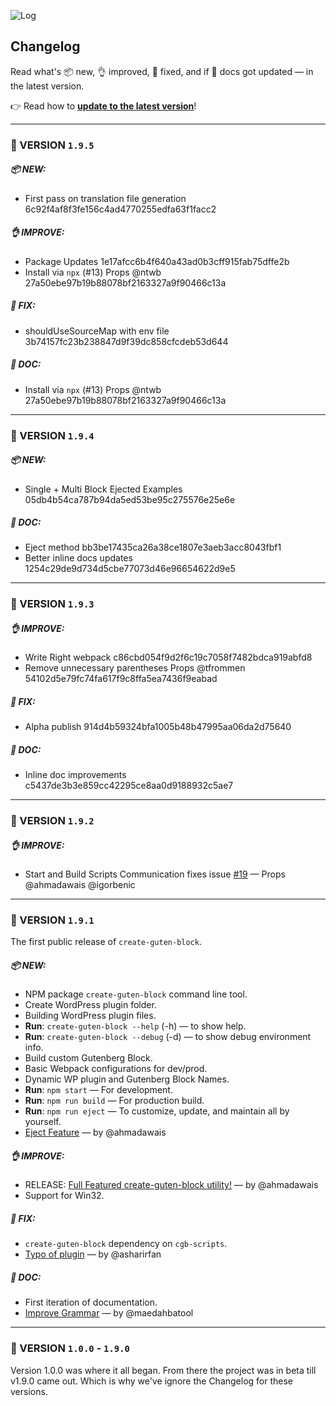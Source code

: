 ![Log](http://on.ahmda.ws/osUz/c)

## Changelog

Read what's 📦 new, 👌 improved, 🐛 fixed, and  if 📖 docs got updated — in the latest version.

👉  Read how to [**update to the latest version**](https://github.com/ahmadawais/create-guten-block#updating-to-new-releases)!


---

### 🐼 VERSION `1.9.5`

#####  📦 NEW:

- First pass on translation file generation 6c92f4af8f3fe156c4ad4770255edfa63f1facc2

##### 👌 IMPROVE:

- Package Updates 1e17afcc6b4f640a43ad0b3cff915fab75dffe2b
- Install via `npx` (#13) Props @ntwb 27a50ebe97b19b88078bf2163327a9f90466c13a

##### 🐛 FIX:

- shouldUseSourceMap with env file 3b74157fc23b238847d9f39dc858cfcdeb53d644

##### 📖 DOC:

- Install via `npx` (#13) Props @ntwb 27a50ebe97b19b88078bf2163327a9f90466c13a

---

### 🦋 VERSION `1.9.4`

#####  📦 NEW:

- Single + Multi Block Ejected Examples 05db4b54ca787b94da5ed53be95c275576e25e6e

##### 📖 DOC:

- Eject method bb3be17435ca26a38ce1807e3aeb3acc8043fbf1
- Better inline docs updates 1254c29de9d734d5cbe77073d46e96654622d9e5

---

### 🐠 VERSION `1.9.3`

##### 👌 IMPROVE:

- Write Right webpack c86cbd054f9d2f6c19c7058f7482bdca919abfd8
- Remove unnecessary parentheses Props @tfrommen 54102d5e79fc74fa617f9c8ffa5ea7436f9eabad

##### 🐛 FIX:

- Alpha publish 914d4b59324bfa1005b48b47995aa06da2d75640


##### 📖 DOC:

- Inline doc improvements c5437de3b3e859cc42295ce8aa0d9188932c5ae7

---

### 🔰 VERSION `1.9.2`

##### 👌 IMPROVE:

- Start and Build Scripts Communication fixes issue [#19](https://github.com/ahmadawais/create-guten-block/issues/19) — Props @ahmadawais @igorbenic

---

### 🦁 VERSION `1.9.1`

The first public release of `create-guten-block`.

##### 📦 NEW:

- NPM package `create-guten-block` command line tool.
- Create WordPress plugin folder.
- Building WordPress plugin files.
- **Run**: `create-guten-block --help` (-h) — to show help.
- **Run**: `create-guten-block --debug` (-d) — to show debug environment info.
- Build custom Gutenberg Block.
- Basic Webpack configurations for dev/prod.
- Dynamic WP plugin and Gutenberg Block Names.
- **Run**: `npm start` — For development.
- **Run**: `npm run build` — For production build.
- **Run**: `npm run eject` — To customize, update, and maintain all by yourself.
- [Eject Feature](https://github.com/ahmadawais/create-guten-block/pull/1) — by @ahmadawais

##### 👌 IMPROVE:

- RELEASE: [Full Featured create-guten-block utility!](https://github.com/ahmadawais/create-guten-block/pull/3) — by @ahmadawais
- Support for Win32.

##### 🐛 FIX:

- `create-guten-block` dependency on `cgb-scripts`.
- [Typo of plugin](https://github.com/ahmadawais/create-guten-block/pull/8) — by @asharirfan

##### 📖 DOC:

- First iteration of documentation.
- [Improve Grammar](https://github.com/ahmadawais/create-guten-block/pull/4) — by @maedahbatool

---

### 🐨 VERSION `1.0.0` - `1.9.0`
Version 1.0.0 was where it all began. From there the project was in beta till v1.9.0 came out. Which is why we've ignore the Changelog for these versions.
